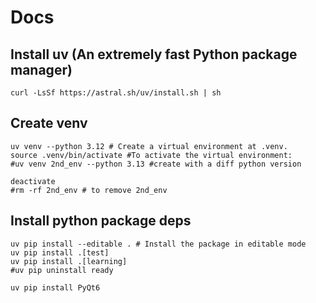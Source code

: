 # Docs

## Install uv (An extremely fast Python package manager)
```
curl -LsSf https://astral.sh/uv/install.sh | sh
```
## Create venv
```
uv venv --python 3.12 # Create a virtual environment at .venv.
source .venv/bin/activate #To activate the virtual environment:
#uv venv 2nd_env --python 3.13 #create with a diff python version

deactivate
#rm -rf 2nd_env # to remove 2nd_env
```

## Install python package deps
```
uv pip install --editable . # Install the package in editable mode
uv pip install .[test]
uv pip install .[learning]
#uv pip uninstall ready

uv pip install PyQt6
```


